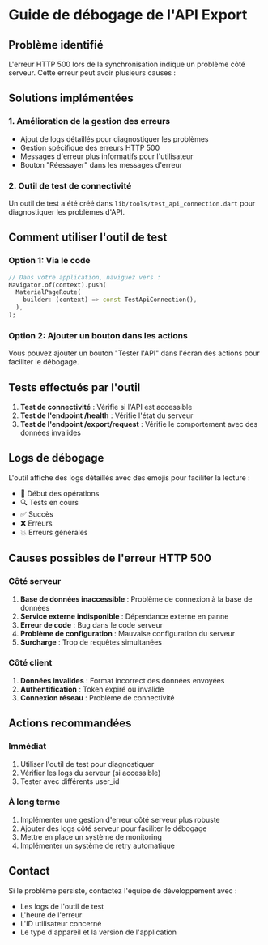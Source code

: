 # Guide de débogage de l'API Export

## Problème identifié
L'erreur HTTP 500 lors de la synchronisation indique un problème côté serveur. Cette erreur peut avoir plusieurs causes :

## Solutions implémentées

### 1. Amélioration de la gestion des erreurs
- Ajout de logs détaillés pour diagnostiquer les problèmes
- Gestion spécifique des erreurs HTTP 500
- Messages d'erreur plus informatifs pour l'utilisateur
- Bouton "Réessayer" dans les messages d'erreur

### 2. Outil de test de connectivité
Un outil de test a été créé dans `lib/tools/test_api_connection.dart` pour diagnostiquer les problèmes d'API.

## Comment utiliser l'outil de test

### Option 1: Via le code
```dart
// Dans votre application, naviguez vers :
Navigator.of(context).push(
  MaterialPageRoute(
    builder: (context) => const TestApiConnection(),
  ),
);
```

### Option 2: Ajouter un bouton dans les actions
Vous pouvez ajouter un bouton "Tester l'API" dans l'écran des actions pour faciliter le débogage.

## Tests effectués par l'outil

1. **Test de connectivité** : Vérifie si l'API est accessible
2. **Test de l'endpoint /health** : Vérifie l'état du serveur
3. **Test de l'endpoint /export/request** : Vérifie le comportement avec des données invalides

## Logs de débogage

L'outil affiche des logs détaillés avec des emojis pour faciliter la lecture :
- 🔄 Début des opérations
- 🔍 Tests en cours
- ✅ Succès
- ❌ Erreurs
- 💥 Erreurs générales

## Causes possibles de l'erreur HTTP 500

### Côté serveur
1. **Base de données inaccessible** : Problème de connexion à la base de données
2. **Service externe indisponible** : Dépendance externe en panne
3. **Erreur de code** : Bug dans le code serveur
4. **Problème de configuration** : Mauvaise configuration du serveur
5. **Surcharge** : Trop de requêtes simultanées

### Côté client
1. **Données invalides** : Format incorrect des données envoyées
2. **Authentification** : Token expiré ou invalide
3. **Connexion réseau** : Problème de connectivité

## Actions recommandées

### Immédiat
1. Utiliser l'outil de test pour diagnostiquer
2. Vérifier les logs du serveur (si accessible)
3. Tester avec différents user_id

### À long terme
1. Implémenter une gestion d'erreur côté serveur plus robuste
2. Ajouter des logs côté serveur pour faciliter le débogage
3. Mettre en place un système de monitoring
4. Implémenter un système de retry automatique

## Contact
Si le problème persiste, contactez l'équipe de développement avec :
- Les logs de l'outil de test
- L'heure de l'erreur
- L'ID utilisateur concerné
- Le type d'appareil et la version de l'application

